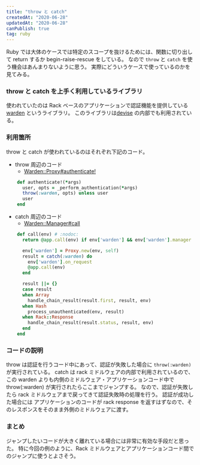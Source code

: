 ```yaml
---
title: "throw と catch"
createdAt: "2020-06-28"
updatedAt: "2020-06-28"
canPublish: true
tag: ruby
---
```


Ruby では大体のケースでは特定のスコープを抜けるためには、関数に切り出して return するか begin-raise-rescue をしている。
なので `throw` と `catch` を使う機会はあんまりないように思う。
実際にどういうケースで使っているのかを見てみる。

### throw と catch を上手く利用しているライブラリ

使われていたのは Rack ベースのアプリケーションで認証機能を提供している [warden](https://github.com/wardencommunity/warden) というライブラリ。
このライブラリは[devise](https://github.com/heartcombo/devise) の内部でも利用されている。

### 利用箇所

throw と catch が使われているのはそれぞれ下記のコード。

- throw 周辺のコード
  - [Warden::Proxy#authenticate!](https://github.com/wardencommunity/warden/blob/v1.2.8/lib/warden/proxy.rb#L134)

```ruby
    def authenticate!(*args)
      user, opts = _perform_authentication(*args)
      throw(:warden, opts) unless user
      user
    end
```

- catch 周辺のコード
  - [Warden::Manager#call](https://github.com/wardencommunity/warden/blob/master/lib/warden/manager.rb#L34)

```rb
    def call(env) # :nodoc:
      return @app.call(env) if env['warden'] && env['warden'].manager != self

      env['warden'] = Proxy.new(env, self)
      result = catch(:warden) do
        env['warden'].on_request
        @app.call(env)
      end

      result ||= {}
      case result
      when Array
        handle_chain_result(result.first, result, env)
      when Hash
        process_unauthenticated(env, result)
      when Rack::Response
        handle_chain_result(result.status, result, env)
      end
    end
```

### コードの説明

throw は認証を行うコード中にあって、認証が失敗した場合に `throw(:warden)` が実行されている。
catch は rack ミドルウェアの内部で利用されているので、この warden よりも内側のミドルウェア・アプリケーションコード中で throw(:warden) が実行されたらここまでジャンプする。
なので、認証が失敗したら rack ミドルウェアまで戻ってきて認証失敗時の処理を行う。
認証が成功した場合には アプリケーションのコードが rack response を返すはずなので、そのレスポンスをそのまま外側のミドルウェアに渡す。

### まとめ

ジャンプしたいコードが大きく離れている場合には非常に有効な手段だと思った。
特に今回の例のように、Rack ミドルウェアとアプリケーションコード間でのジャンプに使うとよさそう。
